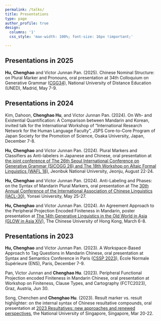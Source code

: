 ```yaml
---
permalink: /talks/
title: Presentations
type: page
author_profile: true
design: 
  columns: '1' 
  css_style: 'max-width: 100%; font-size: 16px !important;'

---
```


## **Presentations in 2025**

**Hu, Chenghao** and Victor Junnan Pan. (2025). Chinese Nominal Structure: on Plural Marker and Pronouns, oral presentation at 34th Colloquium on Generative Grammar ([CGG34](https://sites.google.com/view/cgg34)), National University of Distance Education (UNED), Madrid, May 7-9.


## **Presentations in 2024**

Kim, Dahoon, **Chenghao Hu**, and Victor Junnan Pan. (2024). On Wh- and Existential Quantification: A Comparison between Mandarin and Korean, invited talk for the International Workshop of “International Research Network for the Human Language Faculty”, JSPS Core-to-Core Program of Japan Society for the Promotion of Science, Osaka University, Japan, December 7-8.

**Hu, Chenghao** and Victor Junnan Pan. (2024). Plural Markers and Classifiers as Anti-labelers in Japanese and Chinese, oral presentation at [the joint conference of The 26th Seoul International Conference on Generative Grammar (SICOGG 26) and The 18th Workshop on Altaic Formal Linguistics (WAFL 18)](https://sites.google.com/view/sicoggwafl2024/), Jeonbuk National University, Jeonju, August 22-24.
    
**Hu, Chenghao** and Victor Junnan Pan. (2024). Anti-Labeling and Phases: on the Syntax of Mandarin Plural Markers, oral presentation at The [30th Annual Conference of the International Association of Chinese Linguistics (IACL-30)](https://g.h5gd.com/p/axrujljv), Yonsei University, May 25-27.
    
**Hu, Chenghao** and Victor Junnan Pan. (2024). An Agreement Approach to the Peripheral Projection Encoded Finiteness in Mandarin, poster presentation at [The 14th Generative Linguistics in the Old World in Asia (GLOW in Asia XIV)](https://ling.cuhk.edu.hk/glowxiv/), The Chinese University of Hong Kong, March 6-8.


## **Presentations in 2023**

**Hu, Chenghao** and Victor Junnan Pan. (2023). A Workspace-Based Approach to Tag Questions in Mandarin Chinese, oral presentation at Syntax and Semantics Conference in Paris ([CSSP 2023](https://cssp-2023.llf-paris.fr/)), École Normale Supérieure (ENS), Paris, December 7-9.
    
Pan, Victor Junnan and **Chenghao Hu**. (2023). Peripheral Functional Projection encoded Finiteness in Mandarin Chinese, oral presentation at Workshop on Finiteness, Clause Types, and Cartography (FCTC2023), Graz, Austria, Jun 30.

Song, Chenchen and **Chenghao Hu**. (2023). Result marker vs. result highlighter: on the internal syntax of Chinese resultative compounds, oral presentation at [2023 Resultatives: new approaches and renewed perspectives](https://blog.nus.edu.sg/resultatives2023/), the National University of Singapore, Singapore, Mar 20-22.

